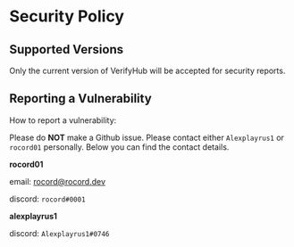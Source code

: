 # Security Policy

## Supported Versions

Only the current version of VerifyHub will be accepted for security reports.

## Reporting a Vulnerability

How to report a vulnerability:

Please do **NOT** make a Github issue. Please contact either `Alexplayrus1` or `rocord01` personally.
Below you can find the contact details.

**rocord01**

email: rocord@rocord.dev

discord: `rocord#0001`

**alexplayrus1**

discord: `Alexplayrus1#0746`
